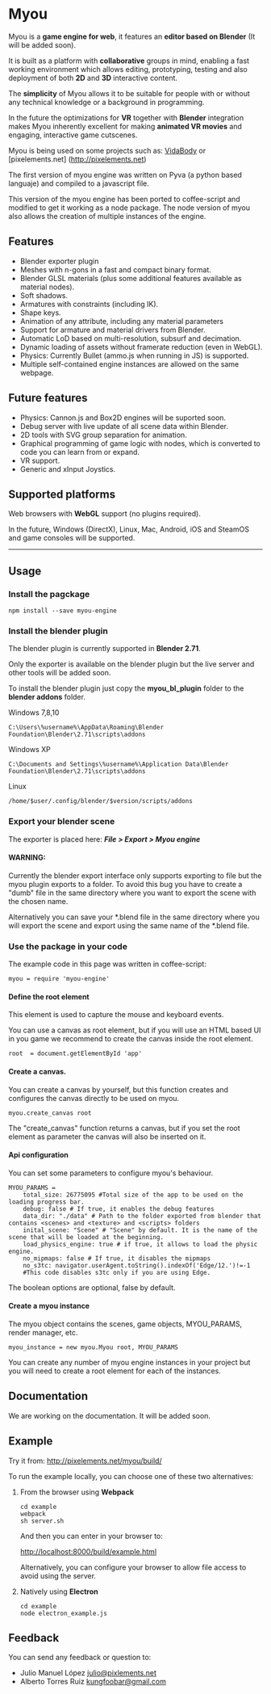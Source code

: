 # Myou

Myou is a __game engine for web__, it features an __editor based on Blender__
(It will be added soon).

It is built as a platform with __collaborative__ groups in mind, enabling a fast working environment which allows editing, prototyping, testing and also deployment of both __2D__ and __3D__ interactive content.

The __simplicity__ of Myou allows it to be suitable for people with or without any technical knowledge or a background in programming.

In the future the optimizations for __VR__ together with __Blender__ integration makes Myou inherently excellent for making __animated VR movies__ and engaging, interactive game cutscenes.

Myou is being used on some projects such as: [VidaBody](http://vidasystems.com/vidabody/) or [pixelements.net] (http://pixelements.net)

The first version of myou engine was written on Pyva (a python based languaje) and compiled to a javascript file.

This version of the myou engine has been ported to coffee-script and modified to
get it working as a node package. The node version of myou also allows the creation of
multiple instances of the engine.

## Features
* Blender exporter plugin
* Meshes with n-gons in a fast and compact binary format.
* Blender GLSL materials (plus some additional features available as material nodes).
* Soft shadows.
* Armatures with constraints (including IK).
* Shape keys.
* Animation of any attribute, including any material parameters
* Support for armature and material drivers from Blender.
* Automatic LoD based on multi-resolution, subsurf and decimation.
* Dynamic loading of assets without framerate reduction (even in WebGL).
* Physics: Currently Bullet (ammo.js when running in JS) is supported.
* Multiple self-contained engine instances are allowed on the same webpage.


## Future features
* Physics: Cannon.js and Box2D engines will be suported soon.
* Debug server with live update of all scene data within Blender.
* 2D tools with SVG group separation for animation.
* Graphical programming of game logic with nodes, which is converted to code
you can learn from or expand.
* VR support.
* Generic and xInput Joystics.

## Supported platforms
Web browsers with __WebGL__ support (no plugins required).

In the future, Windows (DirectX), Linux, Mac, Android, iOS and SteamOS
and game consoles will be supported.

-----
## Usage
### Install the pagckage
```
npm install --save myou-engine
```

### Install the blender plugin
The blender plugin is currently supported in __Blender 2.71__.

Only the exporter is available on the blender plugin but the live server and other
tools will be added soon.

To install the blender plugin just copy the __myou_bl_plugin__ folder to the __blender addons__ folder.

Windows 7,8,10
```
C:\Users\%username%\AppData\Roaming\Blender Foundation\Blender\2.71\scripts\addons
```
Windows XP
```
C:\Documents and Settings\%username%\Application Data\Blender Foundation\Blender\2.71\scripts\addons
```
Linux
```
/home/$user/.config/blender/$version/scripts/addons
```

### Export your blender scene
The exporter is placed here: *__File > Export > Myou engine__*

#### WARNING:
Currently the blender export interface only supports exporting to file but the
myou plugin exports to a folder. To avoid this bug you have to create a "dumb"
file in the same directory where you want to export the scene with the chosen name.

Alternatively you can save your \*.blend file in the same directory
where you will export the scene and export using the same name of the \*.blend file.

### Use the package in your code
The example code in this page was written in coffee-script:
```coffee-script
myou = require 'myou-engine'
```

#### Define the root element
This element is used to capture the mouse and keyboard events.

You can use a canvas as root element, but if you will use an HTML based UI in
you game we recommend to create the canvas inside the root element.

```coffee-script
root  = document.getElementById 'app'
```

#### Create a canvas.
You can create a canvas by yourself, but this function creates and configures
the canvas directly to be used on myou.

```coffee-script
myou.create_canvas root
```
The "create_canvas" function returns a canvas, but if you set the root element
as parameter the canvas will also be inserted on it.

#### Api configuration
You can set some parameters to configure myou's behaviour.

```coffee-script
MYOU_PARAMS =
    total_size: 26775095 #Total size of the app to be used on the loading progress bar.
    debug: false # If true, it enables the debug features
    data_dir: "./data" # Path to the folder exported from blender that contains <scenes> and <texture> and <scripts> folders
    inital_scene: "Scene" # "Scene" by default. It is the name of the scene that will be loaded at the beginning.
    load_physics_engine: true # if true, it allows to load the physic engine.
    no_mipmaps: false # If true, it disables the mipmaps
    no_s3tc: navigator.userAgent.toString().indexOf('Edge/12.')!=-1
    #This code disables s3tc only if you are using Edge.
```
The boolean options are optional, false by default.

#### Create a myou instance
The myou object contains the scenes, game objects, MYOU_PARAMS, render manager, etc.
```coffee-script
myou_instance = new myou.Myou root, MYOU_PARAMS
```
You can create any number of myou engine instances in your project but you will
need to create a root element for each of the instances.

## Documentation
We are working on the documentation. It will be added soon.

## Example
Try it from:
<http://pixelements.net/myou/build/>

To run the example locally, you can choose one of these two alternatives:

1. From the browser using __Webpack__

    ```
    cd example
    webpack
    sh server.sh
    ```
    And then you can enter in your browser to:

    <http://localhost:8000/build/example.html>

    Alternatively, you can configure your browser to allow file access to avoid using the server.

2. Natively using __Electron__

    ```
    cd example
    node electron_example.js
    ```

## Feedback

You can send any feedback or question to:
* Julio Manuel López <julio@pixlements.net>
* Alberto Torres Ruiz <kungfoobar@gmail.com>
